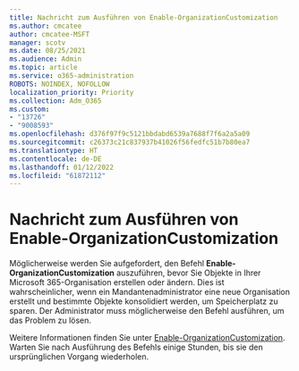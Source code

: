 ```yaml
---
title: Nachricht zum Ausführen von Enable-OrganizationCustomization
ms.author: cmcatee
author: cmcatee-MSFT
manager: scotv
ms.date: 08/25/2021
ms.audience: Admin
ms.topic: article
ms.service: o365-administration
ROBOTS: NOINDEX, NOFOLLOW
localization_priority: Priority
ms.collection: Adm_O365
ms.custom:
- "13726"
- "9008593"
ms.openlocfilehash: d376f97f9c5121bbdabd6539a7688f7f6a2a5a09
ms.sourcegitcommit: c26373c21c837937b41026f56fedfc51b7b80ea7
ms.translationtype: HT
ms.contentlocale: de-DE
ms.lasthandoff: 01/12/2022
ms.locfileid: "61872112"
---
```

# <a name="message-to-run-enable-organizationcustomization"></a>Nachricht zum Ausführen von Enable-OrganizationCustomization

Möglicherweise werden Sie aufgefordert, den Befehl **Enable-OrganizationCustomization** auszuführen, bevor Sie Objekte in Ihrer Microsoft 365-Organisation erstellen oder ändern. Dies ist wahrscheinlicher, wenn ein Mandantenadministrator eine neue Organisation erstellt und bestimmte Objekte konsolidiert werden, um Speicherplatz zu sparen. Der Administrator muss möglicherweise den Befehl ausführen, um das Problem zu lösen.

Weitere Informationen finden Sie unter [Enable-OrganizationCustomization](https://docs.microsoft.com/powershell/module/exchange/enable-organizationcustomization). Warten Sie nach Ausführung des Befehls einige Stunden, bis sie den ursprünglichen Vorgang wiederholen.